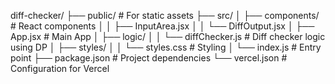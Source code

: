 diff-checker/
├── public/              # For static assets
├── src/
│   ├── components/      # React components
│   │   ├── InputArea.jsx
│   │   └── DiffOutput.jsx
│   ├── App.jsx          # Main App
│   ├── logic/
│   │   └── diffChecker.js # Diff checker logic using DP
│   ├── styles/
│   │   └── styles.css   # Styling
│   └── index.js         # Entry point
├── package.json         # Project dependencies
└── vercel.json          # Configuration for Vercel

